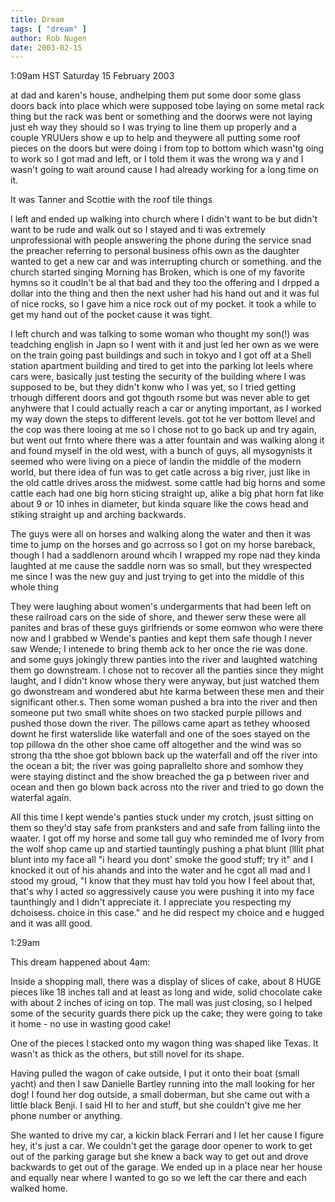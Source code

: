 ```yaml
---
title: Dream
tags: [ "dream" ]
author: Rob Nugen
date: 2003-02-15
---
```


<p class=date>1:09am HST Saturday 15 February 2003</p>

<p class=dream>at dad and karen's house, andhelping them put some door
some glass doors back into place which were supposed tobe laying on
some metal rack thing but the rack was bent or something and the
doorws were not laying just eh way they should so I was trying to line
them up properly and a couple YRUUers show e up to help and theywere
all putting some roof pieces on the doors but were doing i from top to
bottom which wasn'tg oing to work so I got mad and left, or I told
them it was the wrong wa y and I wasn't going to wait around cause I
had already working for a long time on it.</p>

<p class=dream>It was Tanner and Scottie with the roof tile things</p>

<p class=dream>I left and ended up walking into church where I didn't
want to be but didn't want to be rude and walk out so I stayed and ti
was extremely unprofessional with people answering the phone during
the service snad the preacher referring to personal business ofhis own
as the daughter wanted to get a new car and was interrupting church or
something. and the church started singing Morning has Broken, which is
one of my favorite hymns so it coudln't be al that bad and they too
the offering and I drpped a dollar into the thing and then the next
usher had his hand out and it was ful of nice rocks, so I gave him a
nice rock out of my pocket.  it took a while to get my hand out of the
pocket cause it was tight.</p>

<p class=dream>I left church and was talking to some woman who thought
my son(!) was teadching english in Japn so I went with it and just led
her own as we were on the train going past buildings and such in tokyo
and I got off at a Shell station apartment building and tired to get
into the parking lot leels where cars were, basically just testing the
security of the building where I was supposed to be, but they didn't
konw who I was yet, so I tried getting trhough different doors and got
thgouth rsome but was never able to get anyhwere that I could actually
reach a car or anyting important, as I worked my way down the steps to
different levels.  got tot he ver bottom llevel and the cop was there
looing at me so I chose not to go back up and try again, but went out
frnto where there was a atter fountain and was walking along it and
found myself in the old west, with a bunch of guys, all mysogynists it
seemed who were living on a piece of landin the middle of the modern
world, but there idea of fun was to get catle across a big river, just
like in the old cattle drives aross the midwest.  some cattle had big
horns and some cattle each had one big horn sticing straight up, alike
a big phat horn fat like about 9 or 10 inhes in diameter, but kinda
square like the cows head and stiking straight up and arching
backwards.</p>

<p class=dream>The guys were all on horses and walking along the water
and then it was time to jump on the horses and go acrross so I got on
my horse bareback, though I had a saddlenorn around whcih I wrapped my
rope nad they kinda laughted at me cause the saddle norn was so
small, but they wrespected me since I was the new guy and just trying
to get into the middle of this whole thing</p>

<p class=dream>They were laughing about women's undergarments that had
been left on these railroad cars on the side of shore, and thewer serw
these were all panites and bras of these guys girlfriends or some
eomwon who were there now and I grabbed w Wende's panties and kept
them safe though I never saw Wende; I intenede to bring themb ack to
her once the rie was done. and some guys jokingly threw panties into
the river and laughted watching them go downstream.  I chose not to
recover all the panties since they might laught, and I didn't know
whose thery were anyway, but just watched them go dwonstream and
wondered abut hte karma between these men and their significant
other.s.  Then some woman pushed a bra into the river and then someone
put two small white shoes on two stacked purple pillows and pushed
those down the river.  The pillows came apart as tethey whoosed downt
he first waterslide like waterfall and one of the soes stayed on the
top pillowa dn the other shoe came off altogether and the wind was so
strong tha tthe shoe got bblown back up the waterfall and off the
river into the ocean a bit; the river was going paprallelto shore and
somhow they were staying distinct and the show breached the ga p
between river and ocean and then go blown back across nto the river
and tried to go down the waterfal again.</p>

<p class=dream>All this time I kept wende's panties stuck under my
crotch, jsust sitting on them so they'd stay safe from pranksters and
and safe from falling iinto the waater.  I got off my horse and some
tall guy who reminded me of Ivory from the wolf shop came up and
startied tauntingly pushing a phat blunt (lllit phat blunt into my
face all "i heard you dont' smoke the good stuff; try it" and I
knocked it out of his ahands and into the water and he cgot all mad
and I stood my groud, "I know that they must hav told you how I feel
about that, that's why I acted so aggressively cause you were pushing
it into my face taunthingly and I didn't appreciate it.  I appreciate
you respecting my dchoisess.  choice in this case."  and he did
respect my choice and e hugged and it was alll good.</p>

<p class=date>1:29am</p></p>

<p>This dream happened about 4am:</p>

<p class=dream>Inside a shopping mall, there was a display of slices
of cake, about 8 HUGE pieces like 18 inches tall and at least as long
and wide, solid chocolate cake with about 2 inches of icing on top.
The mall was just closing, so I helped some of the security guards
there pick up the cake; they were going to take it home - no use in
wasting good cake!</p>

<p class=dream>One of the pieces I stacked onto my wagon thing was
shaped like Texas.  It wasn't as thick as the others, but still novel
for its shape.</p>

<p class=dream>Having pulled the wagon of cake outside, I put it onto
their boat (small yacht) and then I saw Danielle Bartley running into
the mall looking for her dog!  I found her dog outside, a small
doberman, but she came out with a little black Benji.  I said HI to
her and stuff, but she couldn't give me her phone number or
anything.</p>

<p class=dream>She wanted to drive my car, a kickin black Ferrari and
I let her cause I figure hey, it's just a car.  We couldn't get the
garage door opener to work to get out of the parking garage but she
knew a back way to get out and drove backwards to get out of the
garage.  We ended up in a place near her house and equally near where
I wanted to go so we left the car there and each walked home.</p>

